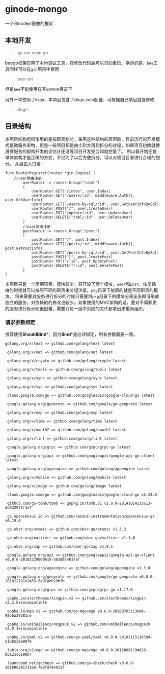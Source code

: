 # ginode-mongo
一个和nodejs很像的框架

## 本地开发
> go run main.go

beego框架自带了本地调试工具，在修改代码后可以自动重启，幸运的是，`bee`工具同样可以在`gin`项目中使用
> bee run

但是`bee`不能使用在非`GOPATH`目录下

另外一种使用了`dogo`，本项目包含了dogo.json配置，可根据自己项目路径修改
> dogo

## 目录结构
本项目结构组织使用的是按职责划分，采用这种结构的原因是，目前流行的开发模式是微服务架构，但是一般项目都是由小到大再到拆分的过程，如果项目初始就使用微服务的架构开发的话估计还没等项目开发完公司就完蛋了。
所以最开始还是单体架构才是正确的方式，不过为了以后方便拆分，可以对项目目录进行合理的划分。
从路由入口看：
```golang
func RouterRegister(router *gin.Engine) {
	//user路由注册
    	userRouter := router.Group("/user")
    	{
    		userRouter.GET("/index", user.Index)
    		userRouter.GET("/users/:id", middleware.Auth(), user.GetUserInfo)
    		userRouter.GET("/users-by-sql/:id", user.GetUserInfoBySql)
    		userRouter.POST("/", user.CreateUser)
    		userRouter.PUT("/update/:id", user.UpdateUser)
    		userRouter.DELETE("/del/:id", user.DeleteUser)
    	}
    	//user路由注册
    	postRouter := router.Group("/post")
    	{
    		postRouter.GET("/", post.Index)
    		postRouter.GET("/posts/:id", middleware.Auth(), post.GetPostInfo)
    		postRouter.GET("/posts-by-sql/:id", post.GetPostInfoBySql)
    		postRouter.POST("/", post.CreatePost)
    		postRouter.PUT("/:id", post.UpdatePost)
    		postRouter.DELETE("/:id", post.DeletePost)
    	}
}
```
本项目只是一个示例项目，模块较少，只开设了两个模块，`user`和`post`，注册路由的时候就可以按照不同的职责来分组注册，`pkg`目录下放置的就是不同职责的模块。
将来需要对服务进行拆分的时候只需要将`pkg`目录下的模块分离出去即可形成独立的服务，对依赖的的修改也较少。如果使用的MVC架构的话，要对不同职责的服务进行拆分则很困难，需要对每一层中对应的文件都拿出来重新组织。

### 请求参数绑定
推荐使用**ShouldBind***，因为**Bind***是必须绑定，所有参数需要一致。
```shell script
golang.org/x/text => github.com/golang/text latest

 golang.org/x/net => github.com/golang/net latest

 golang.org/x/crypto => github.com/golang/crypto latest

 golang.org/x/tools => github.com/golang/tools latest

 golang.org/x/sync => github.com/golang/sync latest

 golang.org/x/sys => github.com/golang/sys latest

 cloud.google.com/go => github.com/googleapis/google-cloud-go latest

 google.golang.org/genproto => github.com/google/go-genproto latest

 golang.org/x/exp => github.com/golang/exp latest

 golang.org/x/time => github.com/golang/time latest

 golang.org/x/oauth2 => github.com/golang/oauth2 latest

 golang.org/x/lint => github.com/golang/lint latest

 google.golang.org/grpc => github.com/grpc/grpc-go latest

 google.golang.org/api => github.com/googleapis/google-api-go-client latest

 google.golang.org/appengine => github.com/golang/appengine latest

 golang.org/x/mobile => github.com/golang/mobile latest

 golang.org/x/image => github.com/golang/image latest
 
 cloud.google.com/go => github.com/googleapis/google-cloud-go v0.34.0

 github.com/go-tomb/tomb => gopkg.in/tomb.v1 v1.0.0-20141024135613-dd632973f1e7

 go.opencensus.io => github.com/census-instrumentation/opencensus-go v0.19.0

 go.uber.org/atomic => github.com/uber-go/atomic v1.3.2

 go.uber.org/multierr => github.com/uber-go/multierr v1.1.0

 go.uber.org/zap => github.com/uber-go/zap v1.9.1
 
 google.golang.org/api => github.com/googleapis/google-api-go-client v0.0.0-20181220000619-583d854617af

 google.golang.org/appengine => github.com/golang/appengine v1.3.0

 google.golang.org/genproto => github.com/google/go-genproto v0.0.0-20181219182458-5a97ab628bfb

 google.golang.org/grpc => github.com/grpc/grpc-go v1.17.0

 gopkg.in/alecthomas/kingpin.v2 => github.com/alecthomas/kingpin v2.2.6+incompatible

 gopkg.in/mgo.v2 => github.com/go-mgo/mgo v0.0.0-20180705113604-9856a29383ce

 gopkg.in/vmihailenco/msgpack.v2 => github.com/vmihailenco/msgpack v2.9.1+incompatible

 gopkg.in/yaml.v2 => github.com/go-yaml/yaml v0.0.0-20181115110504-51d6538a90f8

 labix.org/v2/mgo => github.com/go-mgo/mgo v0.0.0-20160801194620-b6121c6199b7

 launchpad.net/gocheck => github.com/go-check/check v0.0.0-20180628173108-788fd7840127
```